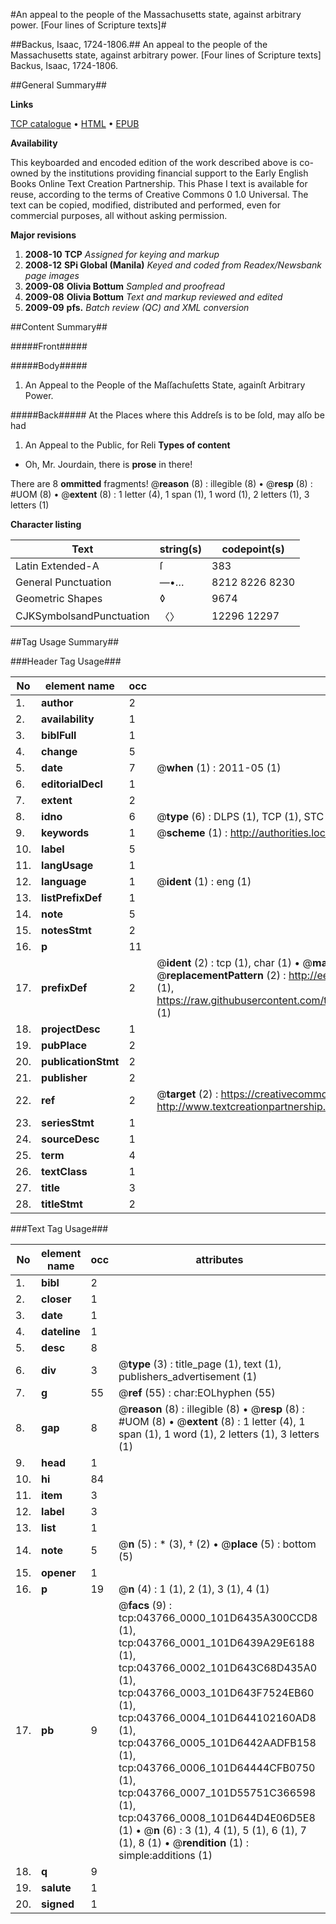 #An appeal to the people of the Massachusetts state, against arbitrary power. [Four lines of Scripture texts]#

##Backus, Isaac, 1724-1806.##
An appeal to the people of the Massachusetts state, against arbitrary power. [Four lines of Scripture texts]
Backus, Isaac, 1724-1806.

##General Summary##

**Links**

[TCP catalogue](http://www.ota.ox.ac.uk/tcp/)  • 
[HTML](http://tei.it.ox.ac.uk/tcp/Texts-HTML/free/N33/N33387.html)  • 
[EPUB](http://tei.it.ox.ac.uk/tcp/Texts-EPUB/free/N33/N33387.epub)

**Availability**

This keyboarded and encoded edition of the
	       work described above is co-owned by the institutions
	       providing financial support to the Early English Books
	       Online Text Creation Partnership. This Phase I text is
	       available for reuse, according to the terms of Creative
	       Commons 0 1.0 Universal. The text can be copied,
	       modified, distributed and performed, even for
	       commercial purposes, all without asking permission.

**Major revisions**

1. __2008-10__ __TCP__ *Assigned for keying and markup*
1. __2008-12__ __SPi Global (Manila)__ *Keyed and coded from Readex/Newsbank page images*
1. __2009-08__ __Olivia Bottum__ *Sampled and proofread*
1. __2009-08__ __Olivia Bottum__ *Text and markup reviewed and edited*
1. __2009-09__ __pfs.__ *Batch review (QC) and XML conversion*

##Content Summary##

#####Front#####

#####Body#####

1. An Appeal to the People of the Maſſachuſetts State, againſt Arbitrary Power.

#####Back#####
At the Places where this Addreſs is to be ſold, may alſo be had
1. An Appeal to the Public, for Reli
**Types of content**

  * Oh, Mr. Jourdain, there is **prose** in there!

There are 8 **ommitted** fragments! 
 @__reason__ (8) : illegible (8)  •  @__resp__ (8) : #UOM (8)  •  @__extent__ (8) : 1 letter (4), 1 span (1), 1 word (1), 2 letters (1), 3 letters (1)

**Character listing**


|Text|string(s)|codepoint(s)|
|---|---|---|
|Latin Extended-A|ſ|383|
|General Punctuation|—•…|8212 8226 8230|
|Geometric Shapes|◊|9674|
|CJKSymbolsandPunctuation|〈〉|12296 12297|

##Tag Usage Summary##

###Header Tag Usage###

|No|element name|occ|attributes|
|---|---|---|---|
|1.|__author__|2||
|2.|__availability__|1||
|3.|__biblFull__|1||
|4.|__change__|5||
|5.|__date__|7| @__when__ (1) : 2011-05 (1)|
|6.|__editorialDecl__|1||
|7.|__extent__|2||
|8.|__idno__|6| @__type__ (6) : DLPS (1), TCP (1), STC (1), NOTIS (1), IMAGE-SET (1), EVANS-CITATION (1)|
|9.|__keywords__|1| @__scheme__ (1) : http://authorities.loc.gov/ (1)|
|10.|__label__|5||
|11.|__langUsage__|1||
|12.|__language__|1| @__ident__ (1) : eng (1)|
|13.|__listPrefixDef__|1||
|14.|__note__|5||
|15.|__notesStmt__|2||
|16.|__p__|11||
|17.|__prefixDef__|2| @__ident__ (2) : tcp (1), char (1)  •  @__matchPattern__ (2) : ([0-9\-]+):([0-9IVX]+) (1), (.+) (1)  •  @__replacementPattern__ (2) : http://eebo.chadwyck.com/downloadtiff?vid=$1&page=$2 (1), https://raw.githubusercontent.com/textcreationpartnership/Texts/master/tcpchars.xml#$1 (1)|
|18.|__projectDesc__|1||
|19.|__pubPlace__|2||
|20.|__publicationStmt__|2||
|21.|__publisher__|2||
|22.|__ref__|2| @__target__ (2) : https://creativecommons.org/publicdomain/zero/1.0/ (1), http://www.textcreationpartnership.org/docs/. (1)|
|23.|__seriesStmt__|1||
|24.|__sourceDesc__|1||
|25.|__term__|4||
|26.|__textClass__|1||
|27.|__title__|3||
|28.|__titleStmt__|2||


###Text Tag Usage###

|No|element name|occ|attributes|
|---|---|---|---|
|1.|__bibl__|2||
|2.|__closer__|1||
|3.|__date__|1||
|4.|__dateline__|1||
|5.|__desc__|8||
|6.|__div__|3| @__type__ (3) : title_page (1), text (1), publishers_advertisement (1)|
|7.|__g__|55| @__ref__ (55) : char:EOLhyphen (55)|
|8.|__gap__|8| @__reason__ (8) : illegible (8)  •  @__resp__ (8) : #UOM (8)  •  @__extent__ (8) : 1 letter (4), 1 span (1), 1 word (1), 2 letters (1), 3 letters (1)|
|9.|__head__|1||
|10.|__hi__|84||
|11.|__item__|3||
|12.|__label__|3||
|13.|__list__|1||
|14.|__note__|5| @__n__ (5) : * (3), † (2)  •  @__place__ (5) : bottom (5)|
|15.|__opener__|1||
|16.|__p__|19| @__n__ (4) : 1 (1), 2 (1), 3 (1), 4 (1)|
|17.|__pb__|9| @__facs__ (9) : tcp:043766_0000_101D6435A300CCD8 (1), tcp:043766_0001_101D6439A29E6188 (1), tcp:043766_0002_101D643C68D435A0 (1), tcp:043766_0003_101D643F7524EB60 (1), tcp:043766_0004_101D644102160AD8 (1), tcp:043766_0005_101D6442AADFB158 (1), tcp:043766_0006_101D64444CFB0750 (1), tcp:043766_0007_101D55751C366598 (1), tcp:043766_0008_101D644D4E06D5E8 (1)  •  @__n__ (6) : 3 (1), 4 (1), 5 (1), 6 (1), 7 (1), 8 (1)  •  @__rendition__ (1) : simple:additions (1)|
|18.|__q__|9||
|19.|__salute__|1||
|20.|__signed__|1||
